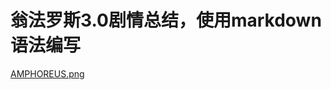 # 翁法罗斯3.0剧情总结，使用markdown语法编写

[AMPHOREUS.png](https://github.com/Yueosa/AMPHOREUS/blob/main/AMPHOREUS.png)
